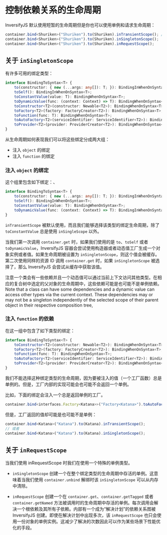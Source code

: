 # 控制依赖关系的生命周期

InversifyJS 默认使用短暂的生命周期但是你也可以使用单例和请求生命周期：

```ts
container.bind<Shuriken>("Shuriken").to(Shuriken).inTransientScope(); // Default
container.bind<Shuriken>("Shuriken").to(Shuriken).inSingletonScope();
container.bind<Shuriken>("Shuriken").to(Shuriken).inRequestScope();
```

## 关于 `inSingletonScope`

有许多可用的绑定类型：

```ts
interface BindingToSyntax<T> {
    to(constructor: { new (...args: any[]): T; }): BindingInWhenOnSyntax<T>;
    toSelf(): BindingInWhenOnSyntax<T>;
    toConstantValue(value: T): BindingWhenOnSyntax<T>;
    toDynamicValue(func: (context: Context) => T): BindingWhenOnSyntax<T>;
    toConstructor<T2>(constructor: Newable<T2>): BindingWhenOnSyntax<T>;
    toFactory<T2>(factory: FactoryCreator<T2>): BindingWhenOnSyntax<T>;
    toFunction(func: T): BindingWhenOnSyntax<T>;
    toAutoFactory<T2>(serviceIdentifier: ServiceIdentifier<T2>): BindingWhenOnSyntax<T>;
    toProvider<T2>(provider: ProviderCreator<T2>): BindingWhenOnSyntax<T>;
}
```

从生命周期如何表现我们可以将这些绑定分成两大组：

- 注入 `object` 的绑定
- 注入 `function` 的绑定

### 注入 `object` 的绑定

这个组里包含如下绑定：、

```ts
interface BindingToSyntax<T> {
    to(constructor: { new (...args: any[]): T; }): BindingInWhenOnSyntax<T>;
    toSelf(): BindingInWhenOnSyntax<T>;
    toConstantValue(value: T): BindingWhenOnSyntax<T>;
    toDynamicValue(func: (context: Context) => T): BindingInWhenOnSyntax<T>;
}
```

`inTransientScope` 被默认使用，而且我们能够选择该类型的绑定生命周期，除了 `toConstantValue` 总是使用 `inSingleScope` 以外。

当我们第一次调用 `container.get` 时，如果我们使用的是 `to`、`toSelf` 或者 `toDynamicValue`，InversifyJS 容器会尝试使用构造器或者动态值工厂生成一个对象实例或者值。如果生命周期被设置为 `inSingletonScope`，则这个值会被缓存。第二次使用同样的资源 ID 调用 `container.get` 时，如果 `inSingletonScope` 被选择了，那么 InversifyJS 会尝试从缓存中获取该值。

注意一个类会有一些依赖并且一个动态值可以通过当前上下文访问其他类型。在相应的复合树中选定的父对象的生命周期中，这些依赖可能是也可能不是单例依赖。
Note that a class can have some dependencies and a dynamic value can access other types via the current context. These dependencies may or may not be a singleton independently of the selected scope of their parent object in their respective composition tree,

### 注入 `function` 的依赖

在这一组中包含了如下类型的绑定：

```ts
interface BindingToSyntax<T> {
    toConstructor<T2>(constructor: Newable<T2>): BindingWhenOnSyntax<T>;
    toFactory<T2>(factory: FactoryCreator<T2>): BindingWhenOnSyntax<T>;
    toFunction(func: T): BindingWhenOnSyntax<T>;
    toAutoFactory<T2>(serviceIdentifier: ServiceIdentifier<T2>): BindingWhenOnSyntax<T>;
    toProvider<T2>(provider: ProviderCreator<T2>): BindingWhenOnSyntax<T>;
}
```

我们不能选择这种绑定类型的生命周期，因为要被注入的值（一个工厂函数）总是单例的。但是，工厂内部的实现可能会也可能不会返回一个单例。

比如，下面的绑定会注入一个总是返回单例的工厂。

```ts
container.bind<interfaces.Factory<Katana>>("Factory<Katana>").toAutoFactory<Katana>("Katana");
```

但是，工厂返回的值却可能是也可能不是单例：

```ts
container.bind<Katana>("Katana").to(Katana).inTransientScope();
// 或者
container.bind<Katana>("Katana").to(Katana).inSingletonScope();
```

## 关于 `inRequestScope`

当我们使用 inRequestScope 时我们在使用一个特殊的单例类型。

- `inSingletonScope` 创建一个在整个绑定类型的生命周期中存活的单例。这意味着当我们使用 `container.unbind` 解绑时该 `inSingletonScope` 可以从内存中清除。

- `inRequestScope` 创建一个在 `container.get`、`container.getTagged` 或者 `container.getNamed` 方法被调用时的生命周期中存活的单例。每次调用会解决一个根依赖及其所有子依赖。内部有一个成为“解决计划”的依赖关系图被 InversifyJS 创建。即使在解决计划中出现多次，该 `inRequestScope` 也只会使用一份对象的单例实例。这减少了解决的次数因此可以作为某些场景下性能优化的手段。